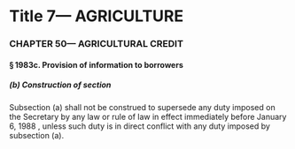 
# Title 7— AGRICULTURE
### CHAPTER 50— AGRICULTURAL CREDIT
#### § 1983c. Provision of information to borrowers
##### (b) Construction of section

Subsection (a) shall not be construed to supersede any duty imposed on the Secretary by any law or rule of law in effect immediately before January 6, 1988 , unless such duty is in direct conflict with any duty imposed by subsection (a).

